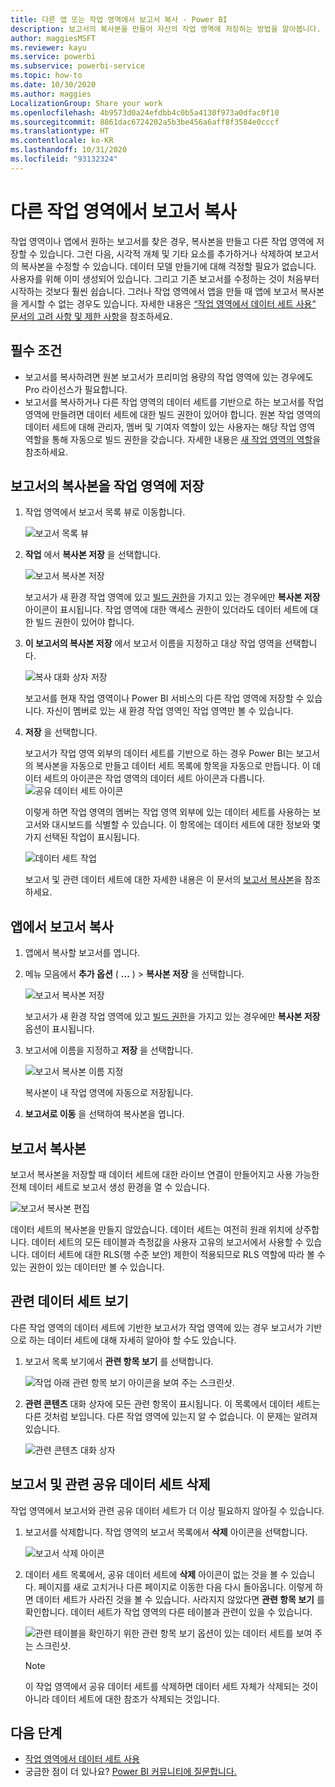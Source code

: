 ```yaml
---
title: 다른 앱 또는 작업 영역에서 보고서 복사 - Power BI
description: 보고서의 복사본을 만들어 자신의 작업 영역에 저장하는 방법을 알아봅니다.
author: maggiesMSFT
ms.reviewer: kayu
ms.service: powerbi
ms.subservice: powerbi-service
ms.topic: how-to
ms.date: 10/30/2020
ms.author: maggies
LocalizationGroup: Share your work
ms.openlocfilehash: 4b9573d0a24efdbb4c0b5a4130f973a0dfac0f10
ms.sourcegitcommit: 8861dac6724202a5b3be456a6aff8f3584e0cccf
ms.translationtype: HT
ms.contentlocale: ko-KR
ms.lasthandoff: 10/31/2020
ms.locfileid: "93132324"
---
```

# <a name="copy-reports-from-other-workspaces"></a>다른 작업 영역에서 보고서 복사

작업 영역이나 앱에서 원하는 보고서를 찾은 경우, 복사본을 만들고 다른 작업 영역에 저장할 수 있습니다. 그런 다음, 시각적 개체 및 기타 요소를 추가하거나 삭제하여 보고서의 복사본을 수정할 수 있습니다. 데이터 모델 만들기에 대해 걱정할 필요가 없습니다. 사용자를 위해 이미 생성되어 있습니다. 그리고 기존 보고서를 수정하는 것이 처음부터 시작하는 것보다 훨씬 쉽습니다. 그러나 작업 영역에서 앱을 만들 때 앱에 보고서 복사본을 게시할 수 없는 경우도 있습니다. 자세한 내용은 [“작업 영역에서 데이터 세트 사용” 문서의 고려 사항 및 제한 사항](service-datasets-across-workspaces.md#considerations-and-limitations)을 참조하세요.

## <a name="prerequisites"></a>필수 조건

- 보고서를 복사하려면 원본 보고서가 프리미엄 용량의 작업 영역에 있는 경우에도 Pro 라이선스가 필요합니다.
- 보고서를 복사하거나 다른 작업 영역의 데이터 세트를 기반으로 하는 보고서를 작업 영역에 만들려면 데이터 세트에 대한 빌드 권한이 있어야 합니다. 원본 작업 영역의 데이터 세트에 대해 관리자, 멤버 및 기여자 역할이 있는 사용자는 해당 작업 영역 역할을 통해 자동으로 빌드 권한을 갖습니다. 자세한 내용은 [새 작업 영역의 역할](../collaborate-share/service-new-workspaces.md#roles-in-the-new-workspaces)을 참조하세요.

## <a name="save-a-copy-of-a-report-in-a-workspace"></a>보고서의 복사본을 작업 영역에 저장

1. 작업 영역에서 보고서 목록 뷰로 이동합니다.

    ![보고서 목록 뷰](media/service-datasets-copy-reports/power-bi-report-list-view.png)

1. **작업** 에서 **복사본 저장** 을 선택합니다.

    ![보고서 복사본 저장](media/service-datasets-copy-reports/power-bi-dataset-save-report-copy.png)

    보고서가 새 환경 작업 영역에 있고 [빌드 권한](service-datasets-build-permissions.md)을 가지고 있는 경우에만 **복사본 저장** 아이콘이 표시됩니다. 작업 영역에 대한 액세스 권한이 있더라도 데이터 세트에 대한 빌드 권한이 있어야 합니다.

3. **이 보고서의 복사본 저장** 에서 보고서 이름을 지정하고 대상 작업 영역을 선택합니다.

    ![복사 대화 상자 저장](media/service-datasets-copy-reports/power-bi-dataset-save-report.png)

    보고서를 현재 작업 영역이나 Power BI 서비스의 다른 작업 영역에 저장할 수 있습니다. 자신이 멤버로 있는 새 환경 작업 영역인 작업 영역만 볼 수 있습니다. 
  
4. **저장** 을 선택합니다.

    보고서가 작업 영역 외부의 데이터 세트를 기반으로 하는 경우 Power BI는 보고서의 복사본을 자동으로 만들고 데이터 세트 목록에 항목을 자동으로 만듭니다. 이 데이터 세트의 아이콘은 작업 영역의 데이터 세트 아이콘과 다릅니다. ![공유 데이터 세트 아이콘](media/service-datasets-discover-across-workspaces/power-bi-shared-dataset-icon.png)
    
    이렇게 하면 작업 영역의 멤버는 작업 영역 외부에 있는 데이터 세트를 사용하는 보고서와 대시보드를 식별할 수 있습니다. 이 항목에는 데이터 세트에 대한 정보와 몇 가지 선택된 작업이 표시됩니다.

    ![데이터 세트 작업](media/service-datasets-across-workspaces/power-bi-dataset-actions.png)

    보고서 및 관련 데이터 세트에 대한 자세한 내용은 이 문서의 [보고서 복사본](#your-copy-of-the-report)을 참조하세요.

## <a name="copy-a-report-in-an-app"></a>앱에서 보고서 복사

1. 앱에서 복사할 보고서를 엽니다.
2. 메뉴 모음에서 **추가 옵션** ( **...** ) > **복사본 저장** 을 선택합니다.

    ![보고서 복사본 저장](media/service-datasets-copy-reports/power-bi-save-copy.png)

    보고서가 새 환경 작업 영역에 있고 [빌드 권한](service-datasets-build-permissions.md)을 가지고 있는 경우에만 **복사본 저장** 옵션이 표시됩니다.

3. 보고서에 이름을 지정하고 **저장** 을 선택합니다.

    ![보고서 복사본 이름 지정](media/service-datasets-copy-reports/power-bi-save-report-from-app.png)

    복사본이 내 작업 영역에 자동으로 저장됩니다.

4. **보고서로 이동** 을 선택하여 복사본을 엽니다.

## <a name="your-copy-of-the-report"></a>보고서 복사본

보고서 복사본을 저장할 때 데이터 세트에 대한 라이브 연결이 만들어지고 사용 가능한 전체 데이터 세트로 보고서 생성 환경을 열 수 있습니다. 

![보고서 복사본 편집](media/service-datasets-copy-reports/power-bi-edit-report-copy.png)

데이터 세트의 복사본을 만들지 않았습니다. 데이터 세트는 여전히 원래 위치에 상주합니다. 데이터 세트의 모든 테이블과 측정값을 사용자 고유의 보고서에서 사용할 수 있습니다. 데이터 세트에 대한 RLS(행 수준 보안) 제한이 적용되므로 RLS 역할에 따라 볼 수 있는 권한이 있는 데이터만 볼 수 있습니다.

## <a name="view-related-datasets"></a>관련 데이터 세트 보기

다른 작업 영역의 데이터 세트에 기반한 보고서가 작업 영역에 있는 경우 보고서가 기반으로 하는 데이터 세트에 대해 자세히 알아야 할 수도 있습니다.

1. 보고서 목록 보기에서 **관련 항목 보기** 를 선택합니다.

    ![작업 아래 관련 항목 보기 아이콘을 보여 주는 스크린샷.](media/service-datasets-copy-reports/power-bi-dataset-view-related.png)

1. **관련 콘텐츠** 대화 상자에 모든 관련 항목이 표시됩니다. 이 목록에서 데이터 세트는 다른 것처럼 보입니다. 다른 작업 영역에 있는지 알 수 없습니다. 이 문제는 알려져 있습니다.
 
    ![관련 콘텐츠 대화 상자](media/service-datasets-copy-reports/power-bi-dataset-related.png)

## <a name="delete-a-report-and-its-shared-dataset"></a>보고서 및 관련 공유 데이터 세트 삭제

작업 영역에서 보고서와 관련 공유 데이터 세트가 더 이상 필요하지 않아질 수 있습니다.

1. 보고서를 삭제합니다. 작업 영역의 보고서 목록에서 **삭제** 아이콘을 선택합니다.

    ![보고서 삭제 아이콘](media/service-datasets-across-workspaces/power-bi-datasets-delete-report.png)

2. 데이터 세트 목록에서, 공유 데이터 세트에 **삭제** 아이콘이 없는 것을 볼 수 있습니다. 페이지를 새로 고치거나 다른 페이지로 이동한 다음 다시 돌아옵니다. 이렇게 하면 데이터 세트가 사라진 것을 볼 수 있습니다. 사라지지 않았다면 **관련 항목 보기** 를 확인합니다. 데이터 세트가 작업 영역의 다른 테이블과 관련이 있을 수 있습니다.

    ![관련 테이블을 확인하기 위한 관련 항목 보기 옵션이 있는 데이터 세트를 보여 주는 스크린샷.](media/service-datasets-across-workspaces/power-bi-dataset-view-related-icon.png)

    > [!NOTE]
    > 이 작업 영역에서 공유 데이터 세트를 삭제하면 데이터 세트 자체가 삭제되는 것이 아니라 데이터 세트에 대한 참조가 삭제되는 것입니다.


## <a name="next-steps"></a>다음 단계

- [작업 영역에서 데이터 세트 사용](service-datasets-across-workspaces.md)
- 궁금한 점이 더 있나요? [Power BI 커뮤니티에 질문합니다.](https://community.powerbi.com/)
